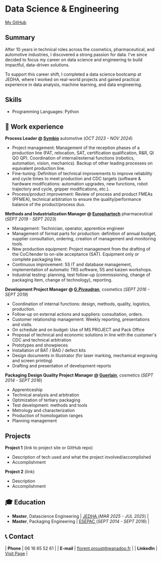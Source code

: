 # Data Science & Engineering
[My GitHub](https://github.com/LyXoR51)

## Summary
After 10 years in technical roles across the cosmetics, pharmaceutical, and automotive industries, I discovered a strong passion for data. I’ve since decided to focus my career on data science and engineering to build impactful, data-driven solutions.

To support this career shift, I completed a data science bootcamp at JEDHA, where I worked on real-world projects and gained practical experience in data analysis, machine learning, and data engineering.

## Skills
- Programming Languages: Python

## 💼 Work experience 

**Process Leader @ <a href="https://www.symbio.one/en" target="_blank">Symbio</a>**
automotive (_OCT 2023 - NOV 2024_)
- Project management: Management of the reception phases of a production line (FAT, relocation, SAT, certification qualification, R&R, QI QO QP). Coordination of internal/external functions (robotics, automation, vision, mechanics). Backup of other leading processes on equivalent production line.
- Fine-tuning: Definition of technical improvements to improve reliability and cycle times to meet production and CDC targets (software & hardware modifications: automation upgrades, new functions, robot trajectory and cycle, gripper modifications, etc.).
- Process/product improvement: Review of process and product FMEAs (PFMEA), technical arbitration to ensure the quality/performance balance of the product/process duo. 

**Methods and Industrialization Manager @ <a href="https://www.domespharma.com/domes-pharma-manufacturing/" target="_blank">Europhartech</a>**
pharmaceutical (_SEPT 2019 - SEPT 2023_)
- Management: Technician, operator, apprentice engineer
- Management of format parts for production: definition of annual budget, supplier consultation, ordering, creation of management and monitoring tools.
- New production equipment: Project management from the drafting of the CoC/tender to on-site acceptance (SAT). Equipment only or complete packaging line.
- Continuous improvement: 5S IT and database management, implementation of automatic TRS software, 5S and kaizen workshops.
- Industrial testing: planning, test follow-up (commissioning, change of packaging item, change of technology), reporting.

**Development Project Manager @ <a href="https://www.pivaudran.com/" target="_blank">G.Pivaudran</a>**, cosmetics (_SEPT 2016 - SEPT 2019_)
- Coordination of internal functions: design, methods, quality, logistics, production.
- Follow-up on external actions and suppliers: consultation, orders.
- Customer relationship management: Weekly reporting, presentations and visits.
- On schedule and on budget: Use of MS PROJECT and Pack Office
- Proposal of technical and economic solutions in line with the customer's CDC and technical arbitration
- Prototypes and showpieces
- Installation of BAT / BAG / defect kits
- Design documents in Illustrator (for laser marking, mechanical engraving and screen printing)
- Drafting and presentation of development reports

**Packaging Design Quality Project Manager @ <a href="https://www.guerlain.com" target="_blank">Guerlain</a>**, cosmetics (_SEPT 2014 - SEPT 2016_)
- Apprenticeship
- Technical analysis and arbitration
- Optimization of tertiary packaging
- Test development: methods and tools
- Metrology and characterization
- Production of homologation ranges
- Planning management

  
## Projects
**Project 1** (link to project site or GitHub repo)  
- Description of tech used and what the project involved/accomplished
- Accomplishment 

**Project 2** (link)
- Description 
- Accomplishment

## 🎓 Education

- **Master**, Datascience Engineering | <a href="https://www.jedha.co/" target="_blank"> JEDHA </a> (_MAR 2025 - JUL 2025_) |	  		
- **Master**, Packaging Engineering | <a href="https://www.esepac.com/" target="_blank"> ESEPAC </a> (_SEPT 2014 - SEPT 2016_) |      		 	


## 📞 Contact
 
| **Phone**   | <a> 06 16 65 52 61 </a> |
| **E-mail**   | <a href="mailto:florent.proust@wanadoo.fr">florent.proust@wanadoo.fr</a> | 
| **LinkedIn**   | <a href="https://www.linkedin.com/in/florent-proust-49334a90/" target="_blank">Visit Page</a> |
